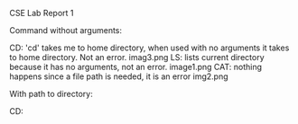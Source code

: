CSE Lab Report 1

Command without arguments:

CD: 'cd' takes me to home directory, when used with no arguments it takes to home directory. Not an error. 
imag3.png
 LS: lists current directory because it has no arguments, not an error. 
image1.png
CAT: nothing happens since a file path is needed, it is an error 
img2.png

With path to directory:

CD: 
